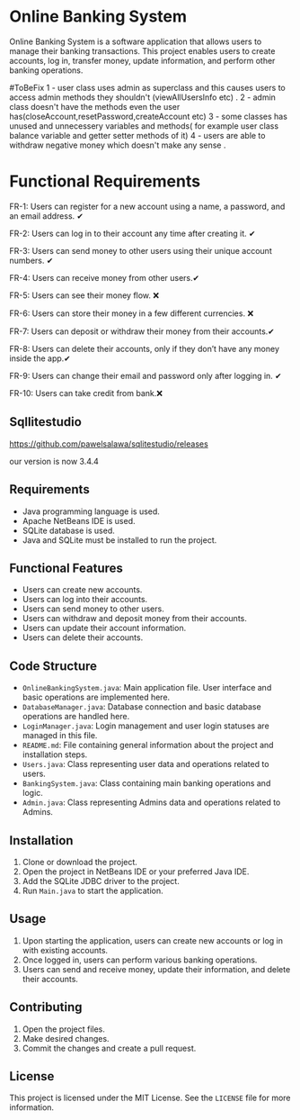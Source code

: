 # Online Banking System

Online Banking System is a software application that allows users to manage their banking transactions. This project enables users to create accounts, log in, transfer money, update information, and perform other banking operations.

#ToBeFix
1 - user class uses admin as superclass and this causes users to access admin methods they shouldn't (viewAllUsersInfo etc) .
2 - admin class doesn't have the methods even the user has(closeAccount,resetPassword,createAccount etc)
3 - some classes has unused and unnecessery variables and methods( for example  user class balance variable and getter setter methods of it)
4 - users are able to withdraw negative money which doesn't make any  sense .

# Functional Requirements
FR-1: Users can register for a new account using a name, a password, and an email address. ✔

FR-2: Users can log in to their account any time after creating it. ✔

FR-3: Users can send money to other users using their unique account numbers. ✔

FR-4: Users can receive money from other users.✔

FR-5: Users can see their money flow. ❌

FR-6: Users can store their money in a few different currencies. ❌

FR-7: Users can deposit or withdraw their money from their accounts.✔

FR-8: Users can delete their accounts, only if they don’t have any money inside the app.✔

FR-9: Users can change their email and password only after logging in. ✔

FR-10: Users can take credit from bank.❌


##  Sqllitestudio   
https://github.com/pawelsalawa/sqlitestudio/releases

our version is now 3.4.4

## Requirements

- Java programming language is used.
- Apache NetBeans IDE is used.
- SQLite database is used.
- Java and SQLite must be installed to run the project.

## Functional Features

- Users can create new accounts.
- Users can log into their accounts.
- Users can send money to other users.
- Users can withdraw and deposit money from their accounts.
- Users can update their account information.
- Users can delete their accounts.

## Code Structure

- `OnlineBankingSystem.java`: Main application file. User interface and basic operations are implemented here.
- `DatabaseManager.java`: Database connection and basic database operations are handled here.
- `LoginManager.java`: Login management and user login statuses are managed in this file.
- `README.md`: File containing general information about the project and installation steps.
- `Users.java`: Class representing user data and operations related to users.
- `BankingSystem.java`: Class containing main banking operations and logic.
- `Admin.java`:  Class representing Admins data and operations related to Admins.

## Installation

1. Clone or download the project.
2. Open the project in NetBeans IDE or your preferred Java IDE.
3. Add the SQLite JDBC driver to the project.
4. Run `Main.java` to start the application.

## Usage

1. Upon starting the application, users can create new accounts or log in with existing accounts.
2. Once logged in, users can perform various banking operations.
3. Users can send and receive money, update their information, and delete their accounts.

## Contributing

1. Open the project files.
2. Make desired changes.
3. Commit the changes and create a pull request.

## License

This project is licensed under the MIT License. See the `LICENSE` file for more information.




